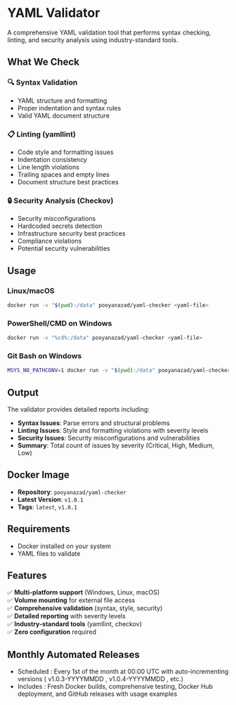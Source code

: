 # YAML Validator

A comprehensive YAML validation tool that performs syntax checking, linting, and security analysis using industry-standard tools.

## What We Check

### 🔍 **Syntax Validation**
- YAML structure and formatting
- Proper indentation and syntax rules
- Valid YAML document structure

### 📋 **Linting (yamllint)**
- Code style and formatting issues
- Indentation consistency
- Line length violations
- Trailing spaces and empty lines
- Document structure best practices

### 🔒 **Security Analysis (Checkov)**
- Security misconfigurations
- Hardcoded secrets detection
- Infrastructure security best practices
- Compliance violations
- Potential security vulnerabilities

## Usage

### Linux/macOS
```bash
docker run -v "$(pwd):/data" pooyanazad/yaml-checker <yaml-file>
```

### PowerShell/CMD on Windows
```bash
docker run -v "%cd%:/data" pooyanazad/yaml-checker <yaml-file>
```

### Git Bash on Windows
```bash
MSYS_NO_PATHCONV=1 docker run -v "$(pwd):/data" pooyanazad/yaml-checker <yaml-file>
```

## Output

The validator provides detailed reports including:
- **Syntax Issues**: Parse errors and structural problems
- **Linting Issues**: Style and formatting violations with severity levels
- **Security Issues**: Security misconfigurations and vulnerabilities
- **Summary**: Total count of issues by severity (Critical, High, Medium, Low)

## Docker Image

- **Repository**: `pooyanazad/yaml-checker`
- **Latest Version**: `v1.0.1`
- **Tags**: `latest`, `v1.0.1`

## Requirements

- Docker installed on your system
- YAML files to validate

## Features

✅ **Multi-platform support** (Windows, Linux, macOS)  
✅ **Volume mounting** for external file access  
✅ **Comprehensive validation** (syntax, style, security)  
✅ **Detailed reporting** with severity levels  
✅ **Industry-standard tools** (yamllint, checkov)  
✅ **Zero configuration** required

## Monthly Automated Releases

- Scheduled : Every 1st of the month at 00:00 UTC with auto-incrementing versions ( v1.0.3-YYYYMMDD , v1.0.4-YYYYMMDD , etc.)
- Includes : Fresh Docker builds, comprehensive testing, Docker Hub deployment, and GitHub releases with usage examples
